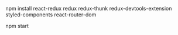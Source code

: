 <!-- Install Packages -->

npm install react-redux redux redux-thunk redux-devtools-extension styled-components react-router-dom

<!-- deploy the App -->

npm start
